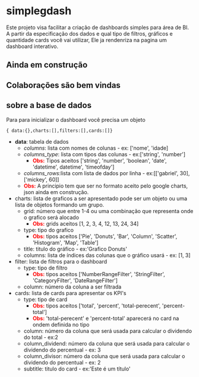 # simplegdash

Este projeto visa facilitar a criação de dashboards simples para área de BI.
A partir da especificação dos dados e qual tipo de filtros, gráficos e quantidade cards você vai utilizar,
Ele ja rendenriza na pagina um dashboard interativo.

## Ainda em construção
## Colaborações são bem vindas

## sobre a base de dados
Para para inicializar o dashboard você precisa um objeto 

`{ data:{},charts:[],filters:[],cards:[]}` 

- **data**: tabela de dados 
    - *columns*: lista com nomes de colunas - ex: ['nome', 'idade] 
    - *columns_type*: lista com tipos das colunas - ex:['string', 'number'] 
        - <span style="color:red;font-weight:bold">Obs:</span> Tipos aceitos ['string', 'number', 'boolean', 'date', 'datetime', datetime', 'timeofday']
    - *columns_rows*:lista com lista de dados por linha - ex:\[['gabriel', 30],['mickey', 60]]
    - <span style="color:red;font-weight:bold">Obs:</span> A principio tem que ser no formato aceito pelo google charts, json ainda em construção.
- charts: lista de graficos a ser apresentado pode ser um objeto ou uma lista de objetos formando um grupo.
    - grid: número que entre 1-4 ou uma combinação que representa onde o grafico será alocado
        - <span style="color:red;font-weight:bold">Obs:</span> grids aceitos [1, 2, 3, 4, 12, 13, 24, 34]
    - type: tipo do grafico
        - <span style="color:red;font-weight:bold">Obs:</span> tipos aceitos ['Pie', 'Donuts', 'Bar', 'Column', 'Scatter', 'Histogram', 'Map', 'Table']
    - title: titulo do gráfico - ex:'Grafico Donuts'
    - columns: lista de índices das colunas que o gráfico usará - ex: [1, 3]
- filter: lista de filtros para o dashboard
    - type: tipo de filtro  
        - <span style="color:red;font-weight:bold">Obs:</span> tipos aceitos ['NumberRangeFilter', 'StringFilter', 'CategoryFilter', 'DateRangeFilter']
    - column: número da coluna a ser filtrada
- cards: lista de cards para apresentar os KPI's
    - type: tipo de card 
        - <span style="color:red;font-weight:bold">Obs:</span> tipos aceitos ['total', 'percent', 'total-perecent', 'percent-total']
        - <span style="color:red;font-weight:bold">Obs:</span> 'total-perecent' e 'percent-total' aparecerá no card na ondem definida no tipo
    - column: número da coluna que será usada para calcular o dividendo do total - ex:2
    - column_dividend: número da coluna que será usada para calcular o dividendo do percentual - ex: 3
    - column_divisor: número da coluna que será usada para calcular o dividendo do percentual - ex: 2
    - subtitle: titulo do card - ex:'Este é um título'
